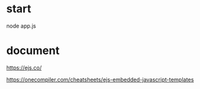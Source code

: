 # start
node app.js


# document

https://ejs.co/

https://onecompiler.com/cheatsheets/ejs-embedded-javascript-templates

